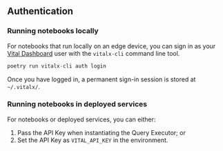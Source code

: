 ## Authentication

### Running notebooks locally

For notebooks that run locally on an edge device, you can sign in as your [Vital Dashboard](https://app.tryvital.io) user with the `vitalx-cli` command line tool.

```python
poetry run vitalx-cli auth login
```

Once you have logged in, a permanent sign-in session is stored at `~/.vitalx/`.


### Running notebooks in deployed services

For notebooks or deployed services, you can either:

1. Pass the API Key when instantiating the Query Executor; or
2. Set the API Key as `VITAL_API_KEY` in the environment.
